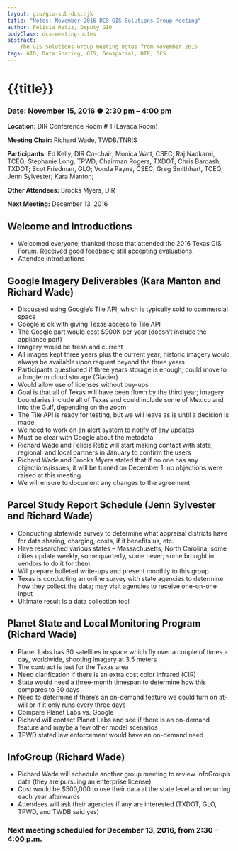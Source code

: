 ```yaml
---
layout: gio/gio-sub-dcs.njk
title: "Notes: November 2016 DCS GIS Solutions Group Meeting"
author: Felicia Retiz, Deputy GIO
bodyClass: dcs-meeting-notes
abstract:
    The GIS Solutions Group meeting notes from November 2016
tags: GIO, Data Sharing, GIS, Geospatial, DIR, DCS
---
```


# {{title}}

### Date: November 15, 2016 ● 2:30 pm – 4:00 pm 

**Location:** DIR Conference Room # 1 (Lavaca Room)

**Meeting Chair:**  Richard Wade, TWDB/TNRIS  

**Participants:**  Ed Kelly, DIR Co-chair; Monica Watt, CSEC; Raj Nadkarni, TCEQ; Stephanie Long, TPWD; Chairman Rogers, TXDOT; Chris Bardash, TXDOT; Scot Friedman, GLO; Vonda Payne, CSEC; Greg Smithhart, TCEQ; Jenn Sylvester; Kara Manton; 


**Other Attendees:** Brooks Myers, DIR

**Next Meeting:**  December 13, 2016


## Welcome and Introductions
- Welcomed everyone; thanked those that attended the 2016 Texas GIS Forum. Received good feedback; still accepting evaluations.
- Attendee introductions

## Google Imagery Deliverables (Kara Manton and Richard Wade)

- Discussed using Google’s Tile API, which is typically sold to commercial space
- Google is ok with giving Texas access to Tile API
- The Google part would cost $900K per year (doesn’t include the appliance part)
- Imagery would be fresh and current
- All images kept three years plus the current year; historic imagery would always be available upon request beyond the three years
- Participants questioned if three years storage is enough; could move to a longterm cloud  storage (Glacier)
- Would allow use of licenses without buy-ups
- Goal is that all of Texas will have been flown by the third year; imagery boundaries include all of Texas and could include some of Mexico and into the Gulf, depending on the zoom
- The Tile API is ready for testing, but we will leave as is until a decision is made
- We need to work on an alert system to notify of any updates
- Must be clear with Google about the metadata
- Richard Wade and Felicia Retiz will start making contact with state, regional, and local partners in January to confirm the users
- Richard Wade and Brooks Myers stated that if no one has any objections/issues, it will be turned on December 1; no objections were raised at this meeting
- We will ensure to document any changes to the agreement

## Parcel Study Report Schedule (Jenn Sylvester and Richard Wade)
- Conducting statewide survey to determine what appraisal districts have for data sharing, charging, costs, if it benefits us, etc.
- Have researched various states – Massachusetts, North Carolina; some cities update weekly, some quarterly, some never; some brought in vendors to do it for them
- Will prepare bulleted write-ups and present monthly to this group
- Texas is conducting an online survey with state agencies to determine how they collect the data; may visit agencies to receive one-on-one input
- Ultimate result is a data collection tool

## Planet State and Local Monitoring Program (Richard Wade)
- Planet Labs has 30 satellites in space which fly over a couple of times a day, worldwide, shooting imagery at 3.5 meters
- The contract is just for the Texas area
- Need clarification if there is an extra cost color infrared (CIR)
- State would need a three-month timespan to determine how this compares to 30 days
- Need to determine if there’s an on-demand feature we could turn on at-will or if it only runs every three days
- Compare Planet Labs vs. Google
- Richard will contact Planet Labs and see if there is an on-demand feature and maybe a few other model scenarios
- TPWD stated law enforcement would have an on-demand need

## InfoGroup (Richard Wade)
- Richard Wade will schedule another group meeting to review InfoGroup’s data (they are pursuing an enterprise license)
- Cost would be $500,000 to use their data at the state level and recurring each year afterwards
- Attendees will ask their agencies if any are interested (TXDOT, GLO, TPWD, and TWDB said yes)

### Next meeting scheduled for December 13, 2016, from 2:30 – 4:00 p.m.


